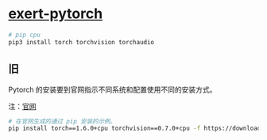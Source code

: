 # [exert-pytorch](https://github.com/chaosannals/exert-pytorch)

```bash
# pip cpu
pip3 install torch torchvision torchaudio
```

## 旧

Pytorch 的安装要到官网指示不同系统和配置使用不同的安装方式。

注：[官网](https://pytorch.org/)

```sh
# 在官网生成的通过 pip 安装的示例。
pip install torch==1.6.0+cpu torchvision==0.7.0+cpu -f https://download.pytorch.org/whl/torch_stable.html
```
